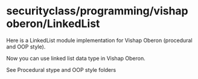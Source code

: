 # securityclass/programming/vishap oberon/LinkedList
Here is a LinkedList module implementation for Vishap Oberon (procedural and OOP style).

Now you can use linked list data type in Vishap Oberon.

See Procedural stype and OOP style folders